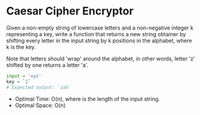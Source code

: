 # Caesar Cipher Encryptor

Given a non-empty string of lowercase letters and a non-negative integer k representing a key, write a function that returns a new string obtainer by shifting every letter in the input string by k positions in the alphabet, where k is the key.

Note that letters should 'wrap' around the alphabet, in other words, letter 'z' shifted by one returns a letter 'a'.

```python
input = 'xyz'
key = `2`
# Expected output: `zab`
```

* Optimal Time: O(n), where is the length of the input string.
* Optimal Space: O(n)
